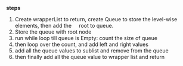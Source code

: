 **steps**
1. Create wrapperList to return, create Queue to store the level-wise elements, then add the     root to queue.
2. Store the queue with root node
3. run while loop till queue is Empty: count the size of queue
4. then loop over the count, and add left and right values
5. add all the queue values to sublist and remove from the queue
6. then finally add all the queue value to wrapper list and return